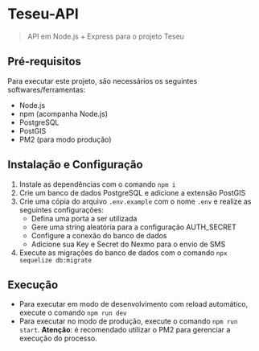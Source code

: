 # Teseu-API
> API em Node.js + Express para o projeto Teseu

## Pré-requisitos 

Para executar este projeto, são necessários os seguintes softwares/ferramentas:

- Node.js
- npm (acompanha Node.js)
- PostgreSQL
- PostGIS
- PM2 (para modo produção)

## Instalação e Configuração

1. Instale as dependências com o comando `npm i`
2. Crie um banco de dados PostgreSQL e adicione a extensão PostGIS
3. Crie uma cópia do arquivo `.env.example` com o nome  `.env` e realize as seguintes configurações:
    - Defina uma porta a ser utilizada
    - Gere uma string aleatória para a configuração AUTH_SECRET
    - Configure a conexão do banco de dados
    - Adicione sua Key e Secret do Nexmo para o envio de SMS
4. Execute as migrações do banco de dados com o comando `npx sequelize db:migrate`

## Execução

- Para executar em modo de desenvolvimento com reload automático, execute o comando `npm run dev`
- Para executar no modo de produção, execute o comando `npm run start`. **Atenção**: é recomendado utilizar o PM2 para gerenciar a execução do processo.
